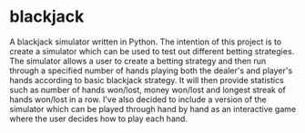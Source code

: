 # blackjack
A blackjack simulator written in Python.
The intention of this project is to create a simulator which can be used to test out different betting strategies. The simulator allows a user to create a betting strategy and then run through a specified number of hands playing both the dealer's and player's hands according to basic blackjack strategy. It will then provide statistics such as number of hands won/lost, money won/lost and longest streak of hands won/lost in a row. I've also decided to include a version of the simulator which can be played through hand by hand as an interactive game where the user decides how to play each hand.
